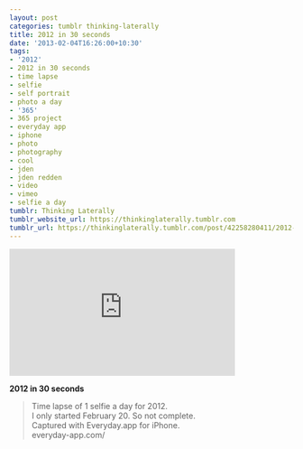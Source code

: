 ```yaml
---
layout: post
categories: tumblr thinking-laterally
title: 2012 in 30 seconds
date: '2013-02-04T16:26:00+10:30'
tags:
- '2012'
- 2012 in 30 seconds
- time lapse
- selfie
- self portrait
- photo a day
- '365'
- 365 project
- everyday app
- iphone
- photo
- photography
- cool
- jden
- jden redden
- video
- vimeo
- selfie a day
tumblr: Thinking Laterally
tumblr_website_url: https://thinkinglaterally.tumblr.com
tumblr_url: https://thinkinglaterally.tumblr.com/post/42258280411/2012-in-30-seconds-time-lapse-of-1-selfie-a-day
---
```

<iframe src="https://player.vimeo.com/video/58858056?title=0&amp;byline=0&amp;portrait=0&amp;app_id=122963" width="400" height="225" frameborder="0" allow="autoplay; fullscreen" allowfullscreen></iframe>  

**2012 in 30 seconds**

> Time lapse of 1 selfie a day for 2012.  
> I only started February 20. So not complete.  
> Captured with Everyday.app for iPhone.  
> everyday-app.com/

